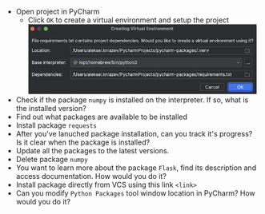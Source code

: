 - Open project in PyCharm
  - Click `OK` to create a virtual environment and setup the project
  ![image](./img/venv.png)
- Check if the package `numpy` is installed on the interpreter.
If so, what is the installed version?
- Find out what packages are available to be installed
- Install package `requests`
- After you've lanuched package installation, can you track it's progress? 
Is it clear when the package is installed?
- Update all the packages to the latest versions.
- Delete package `numpy`
- You want to learn more about the package `Flask`, find its description and access documentation. 
How would you do it?
- Install package directly from VCS using this link `<link>`
- Can you modify `Python Packages` tool window location in PyCharm? How would you do it?
